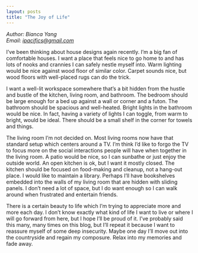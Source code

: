 ```yaml
---
layout: posts
title: "The Joy of Life"
---
```

*Author: Bianca Yang*<br>
*Email: ipacifics@gmail.com*<br>

I’ve been thinking about house designs again recently. I’m a big fan of comfortable houses. I want a place that feels nice to go home to and has lots of nooks and crannies I can safely nestle myself into. Warm lighting would be nice against wood floor of similar color. Carpet sounds nice, but wood floors with well-placed rugs can do the trick.

I want a well-lit workspace somewhere that’s a bit hidden from the hustle and bustle of the kitchen, living room, and bathroom. The bedroom should be large enough for a bed up against a wall or corner and a futon. The bathroom should be spacious and well-heated. Bright lights in the bathroom would be nice. In fact, having a variety of lights I can toggle, from warm to bright, would be ideal. There should be a small shelf in the corner for towels and things.

The living room I’m not decided on. Most living rooms now have that standard setup which centers around a TV. I’m think I’d like to forgo the TV to focus more on the social interactions people will have when together in the living room. A patio would be nice, so I can sunbathe or just enjoy the outside world. An open kitchen is ok, but I want it mostly closed. The kitchen should be focused on food-making and cleanup, not a hang-out place. I would like to maintain a library. Perhaps I’ll have bookshelves embedded into the walls of my living room that are hidden with sliding panels. I don’t need a lot of space, but I do want enough so I can walk around when frustrated and entertain friends.

There is a certain beauty to life which I’m trying to appreciate more and more each day. I don’t know exactly what kind of life I want to live or where I will go forward from here, but I hope I’ll be proud of it. I’ve probably said this many, many times on this blog, but I’ll repeat it because I want to reassure myself of some deep insecurity. Maybe one day I’ll move out into the countryside and regain my composure. Relax into my memories and fade away.

